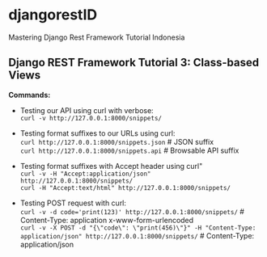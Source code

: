 # djangorestID

Mastering Django Rest Framework Tutorial Indonesia

## Django REST Framework Tutorial 3: Class-based Views

**Commands:**
* Testing our API using curl with verbose:\
```curl -v http://127.0.0.1:8000/snippets/```

* Testing format suffixes to our URLs using curl:\
```curl http://127.0.0.1:8000/snippets.json``` # JSON suffix\
```curl http://127.0.0.1:8000/snippets.api``` # Browsable API suffix

* Testing format suffixes with Accept header using curl"\
```curl -v -H "Accept:application/json" http://127.0.0.1:8000/snippets/```\
```curl -H "Accept:text/html" http://127.0.0.1:8000/snippets/```

* Testing POST request with curl:\
```curl -v -d code='print(123)' http://127.0.0.1:8000/snippets/``` # Content-Type: application x-www-form-urlencoded\
```curl -v -X POST -d "{\"code\": \"print(456)\"}" -H "Content-Type: application/json" http://127.0.0.1:8000/snippets/``` # Content-Type: application/json

